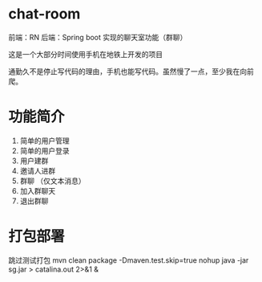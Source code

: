 # chat-room
前端：RN 后端：Spring boot 实现的聊天室功能（群聊）

这是一个大部分时间使用手机在地铁上开发的项目

通勤久不是停止写代码的理由，手机也能写代码。虽然慢了一点，至少我在向前爬。



# 功能简介

1. 简单的用户管理
2. 简单的用户登录
3. 用户建群
4. 邀请人进群
5. 群聊 （仅文本消息）
6. 加入群聊天
7. 退出群聊
# 打包部署
跳过测试打包
mvn clean package -Dmaven.test.skip=true
nohup java -jar sg.jar > catalina.out 2>&1 &



